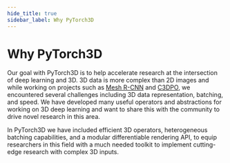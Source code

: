 ```yaml
---
hide_title: true
sidebar_label: Why PyTorch3D
---
```



# Why PyTorch3D

Our goal with PyTorch3D is to help accelerate research at the
intersection of deep learning and 3D. 3D data is more complex
than 2D images and while working on projects such as
[Mesh R-CNN](https://github.com/facebookresearch/meshrcnn) and
[C3DPO](https://github.com/facebookresearch/c3dpo_nrsfm), we
encountered several challenges including 3D data representation,
batching, and speed. We have developed many useful operators and
abstractions for working on 3D deep learning and want to share
this with the community to drive novel research in this area.

In PyTorch3D we have included efficient 3D operators, heterogeneous
batching capabilities, and a modular differentiable rendering API,
to equip researchers in this field with a much needed toolkit to
implement cutting-edge research with complex 3D inputs.
